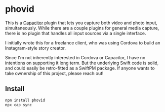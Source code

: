 # phovid

This is a [Capacitor](https://capacitorjs.com/) plugin that lets you capture both video and photo input, simultaneously.
While there are a couple plugins for general media capture, there is no plugin that handles all input sources via a single interface.

I initially wrote this for a freelance client, who was using Cordova to build an Instagram-style story creator.

Since I'm not inherently interested in Cordova or Capacitor, I have no intentions on supporting it long term.
But the underlying Swift code is solid, and could easily be retro-fitted as a SwiftPM package.
If anyone wants to take ownership of this project, please reach out!

## Install

```bash
npm install phovid
npx cap sync
```

